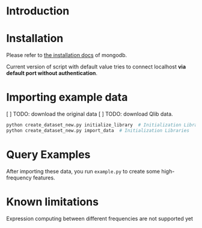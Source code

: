 # Introduction



# Installation

Please refer to [the installation docs](https://docs.mongodb.com/manual/installation/) of mongodb.

Current version of script with default value tries to connect localhost **via default port without authentication**.

# Importing example data

[ ] TODO: download the original data
[ ] TODO: download Qlib data.

```bash
python create_dataset_new.py initialize_library  # Initialization Libraries
python create_dataset_new.py import_data  # Initialization Libraries
```

# Query Examples

After importing these data, you run `example.py` to create some high-frequency features.


# Known limitations
Expression computing between different frequencies are not supported yet
